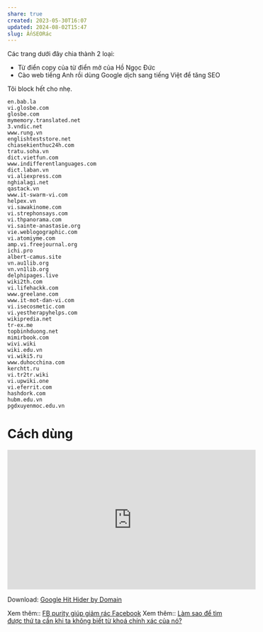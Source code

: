 ```yaml
---
share: true
created: 2023-05-30T16:07
updated: 2024-08-02T15:47
slug: ẨnSEORác
---
```

Các trang dưới đây chia thành 2 loại:
- Từ điển copy của từ điển mở của Hồ Ngọc Đức
- Cào web tiếng Anh rồi dùng Google dịch sang tiếng Việt để tăng SEO

Tôi block hết cho nhẹ.
```
en.bab.la
vi.glosbe.com
glosbe.com
mymemory.translated.net
3.vndic.net
www.rung.vn
englishteststore.net
chiasekienthuc24h.com
tratu.soha.vn
dict.vietfun.com
www.indifferentlanguages.com
dict.laban.vn
vi.aliexpress.com
nghialagi.net
qastack.vn
www.it-swarm-vi.com
helpex.vn
vi.sawakinome.com
vi.strephonsays.com
vi.thpanorama.com
vi.sainte-anastasie.org
vie.weblogographic.com
vi.atomiyme.com
amp.vi.freejournal.org
ichi.pro
albert-camus.site
vn.au1lib.org
vn.vn1lib.org
delphipages.live
wiki2th.com
vi.lifehackk.com
www.greelane.com
www.it-mot-dan-vi.com
vi.isecosmetic.com
vi.yestherapyhelps.com
wikipredia.net
tr-ex.me
topbinhduong.net
mimirbook.com
wivi.wiki
wiki.edu.vn
vi.wiki5.ru
www.duhocchina.com
kerchtt.ru
vi.tr2tr.wiki
vi.upwiki.one
vi.eferrit.com
hashdork.com
hubm.edu.vn
pgdxuyenmoc.edu.vn
```
# Cách dùng
<iframe width="560" height="315" src="https://www.youtube.com/embed/u0431tculpg?si=eQC7fXJ5k2Bd_svs" title="YouTube video player" frameborder="0" allow="accelerometer; autoplay; clipboard-write; encrypted-media; gyroscope; picture-in-picture; web-share" referrerpolicy="strict-origin-when-cross-origin" allowfullscreen></iframe>

Download: [Google Hit Hider by Domain](http://www.jeffersonscher.com/gm/google-hit-hider/)

Xem thêm:: [FB purity giúp giảm rác Facebook](./FB%20purity%20gi%C3%BAp%20gi%E1%BA%A3m%20r%C3%A1c%20Facebook.md)
Xem thêm:: [Làm sao để tìm được thứ ta cần khi ta không biết từ khoá chính xác của nó?](../../../../%E2%9A%A1Hi%E1%BB%83u%20bi%E1%BA%BFt%20s%C3%A2u/Ngh%C4%A9%20v%E1%BB%81%20vi%E1%BB%87c%20ngh%C4%A9/H%E1%BB%8Dc%20t%E1%BA%ADp,%20hi%E1%BB%83u%20bi%E1%BA%BFt/L%C3%A0m%20sao%20%C4%91%E1%BB%83%20t%C3%ACm%20%C4%91%C6%B0%E1%BB%A3c%20th%E1%BB%A9%20ta%20c%E1%BA%A7n%20khi%20ta%20kh%C3%B4ng%20bi%E1%BA%BFt%20t%E1%BB%AB%20kho%C3%A1%20ch%C3%ADnh%20x%C3%A1c%20c%E1%BB%A7a%20n%C3%B3.md)